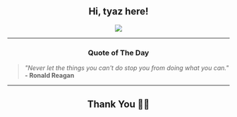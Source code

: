 <h2 align="center"> Hi, tyaz here!</h2>

<p align="center">
<a href="https://github.com/tyazx" alt="github streak"><img src="https://dvst-streak.herokuapp.com/?user=tyazx&theme=tokyonight&fire=DD472C"></a>
</p>

<hr>
<h3 align="center">Quote of The Day</h3>
<p align="center">
<blockquote>
<i>"Never let the things you can't do stop you from doing what you can."</i>
<br>
<b>- Ronald Reagan</b>
</blockquote>
</p>


<hr>
<h2 align="center">Thank You 🙏🏼</h2>
